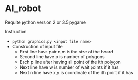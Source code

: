 # AI_robot
Requite python version 2 or 3.5 pygame

Instruction

- `python graphics.py <input file name>`
- Construction of input file
   * First line have pair n,m is the size of the board
   * Second line have p is number of polygons
   * Each p line after having all point of the ith polygon
   * Next line have w is number of wait points if it has
   * Next n line have x,y is coordinate of the ith point if it has
   
